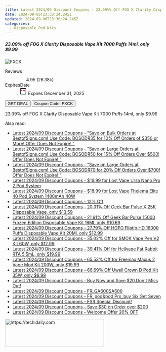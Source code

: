 ```yaml
---
title: Latest 2024/09 Discount Coupons - 23.09%% Off FOG X Clarity Disposable Vape Kit 7000 Puffs 14Ml, only $9.99
date: 2024-09-05T23:30:24.245Z
updated: 2024-09-06T23:30:24.245Z
categories:
  - Disposable Pod Kits
---
```



<div class="max-w-4xl mx-auto grid grid-cols-1 lg:max-w-5xl lg:gap-x-20 lg:grid-cols-2">
  <div class="relative p-3 col-start-1 row-start-1 flex flex-col-reverse rounded-lg bg-gradient-to-t from-black/75 via-black/0 sm:bg-none sm:row-start-2 sm:p-0 lg:row-start-1">
    <h5 class="mt-1 text-lg font-semibold text-white sm:text-slate-900 md:text-2xl dark:sm:text-white">23.09% off FOG X Clarity Disposable Vape Kit 7000 Puffs 14ml, only $9.99</h5>
  </div>
  
  <div class="col-start-1 col-end-3 row-start-1 grid gap-4 sm:mb-6 sm:grid-cols-4 lg:col-start-2 lg:row-span-6 lg:row-end-6 lg:mb-0 lg:gap-6">
      <img src="https://static.shareasale.com/image/90958/deal/000000_16944150738117.png" onClick="javascript:window.open(decodeURIComponent('https%3A%2F%2Fwww.shareasale.com%2Fu.cfm%3Fd%3D1057196%26m%3D90958%26u%3D4338022'), '_blank');void(0);" alt="FXCK" class="h-60 w-full rounded-lg object-cover sm:col-span-2 sm:h-52 lg:col-span-full" loading="lazy" />
    
  </div>
  <dl class="row-start-2 mt-4 flex items-center text-xs font-medium sm:row-start-3 sm:mt-1 md:mt-2.5 lg:row-start-2">
    <dt class="sr-only">Reviews</dt>
    <dd class="flex items-center text-indigo-600 dark:text-indigo-400">
      <svg width="24" height="24" fill="none" aria-hidden="true" class="mr-1 stroke-current dark:stroke-indigo-500">
        <path d="m12 5 2 5h5l-4 4 2.103 5L12 16l-5.103 3L9 14l-4-4h5l2-5Z" stroke-width="2" stroke-linecap="round" stroke-linejoin="round" />
      </svg>
      <span>4.95 <span class="font-normal text-slate-400">(26.38k)</span></span>
    </dd>
    <dt class="sr-only">ExpiresDate</dt>
    <dd class="flex items-center">
      <svg width="2" height="2" aria-hidden="true" fill="currentColor" class="mx-3 text-slate-300">
        <circle cx="1" cy="1" r="1" />
      </svg>
      <svg width="24" height="24" viewBox="0 0 24 24" fill="none" stroke="currentColor" stroke-width="2">
        <rect x="3" y="3" width="18" height="18" rx="2" fill="#fff" />
        <path d="M6 10L18 10" stroke="red" stroke-width="2" fill="none" />
        <path d="M10 6L10 18" stroke="#fff" stroke-width="2" fill="none" />
      </svg>
      Expires December 31, 2025    </dd>
  </dl>
  <div class="col-start-1 row-start-3 mt-4 self-center sm:col-start-2 sm:row-span-2 sm:row-start-2 sm:mt-0 lg:col-start-1 lg:row-start-3 lg:row-end-4 lg:mt-6">
    <button type="button" onClick="javascript:window.open(decodeURIComponent('https%3A%2F%2Fwww.shareasale.com%2Fu.cfm%3Fd%3D1057196%26m%3D90958%26u%3D4338022'), '_blank');void(0);" class="rounded-lg bg-red-600 px-3 py-2 text-sm font-medium leading-6 text-white">GET DEAL</button>
    <button type="button" onClick="javascript:window.open(decodeURIComponent('https%3A%2F%2Fwww.shareasale.com%2Fu.cfm%3Fd%3D1057196%26m%3D90958%26u%3D4338022'), '_blank');void(0);" class="border-dashed border-2 border-indigo-600 bg-green-100 text-sm leading-6 font-medium py-2 px-3 rounded-lg">Coupon Code: FXCK</button>
  </div>
  <p class="col-start-1 mt-4 text-sm leading-6 sm:col-span-2 lg:col-span-1 lg:row-start-4 lg:mt-6 dark:text-slate-400">
    23.09% off FOG X Clarity Disposable Vape Kit 7000 Puffs 14ml, only $9.99 
  </p>
</div>
<span class="atpl-alsoreadstyle">Also read:</span>
<div><ul>
<li><a href="https://coupons.techidaily.com/coupon-751252-share-63219-sale/"><u>Latest 2024/09 Discount Coupons - "Save on Bulk Orders at BestofSigns.com! Use Code: BOSODR35 for 10% Off Orders of $350 or More! Offer Does Not Expire! "</u></a></li>
<li><a href="https://coupons.techidaily.com/coupon-751253-share-63219-sale/"><u>Latest 2024/09 Discount Coupons - "Save on Large Orders at BestofSigns.com! Use Code: BOSODR50 for 15% Off Orders Over $500! Offer Does Not Expire! "</u></a></li>
<li><a href="https://coupons.techidaily.com/coupon-751254-share-63219-sale/"><u>Latest 2024/09 Discount Coupons - "Save on Large Orders at BestofSigns.com! Use Code: BOSODR70 for 20% Off Orders Over $700! Offer Does Not Expire! "</u></a></li>
<li><a href="https://coupons.techidaily.com/coupon-1113757-share-90958-sale/"><u>Latest 2024/09 Discount Coupons - $16.99 for Lost Vape Ursa Nano Pro 2 Pod System</u></a></li>
<li><a href="https://coupons.techidaily.com/coupon-1113756-share-90958-sale/"><u>Latest 2024/09 Discount Coupons - $18.99 for Lost Vape Thelema Elite 40 Pod System 1400mAh 40W</u></a></li>
<li><a href="https://coupons.techidaily.com/coupon-1106031-share-81748-sale/"><u>Latest 2024/09 Discount Coupons - 12% Off</u></a></li>
<li><a href="https://coupons.techidaily.com/coupon-1114243-share-90958-sale/"><u>Latest 2024/09 Discount Coupons - 20.01% Off Geek Bar Pulse X 25K Disposable Vape, only $13.59</u></a></li>
<li><a href="https://coupons.techidaily.com/coupon-1114245-share-90958-sale/"><u>Latest 2024/09 Discount Coupons - 21.91% Off Geek Bar Pulse 15000 Frozen Edition Disposable Vape Kit 16Ml, only $10.69</u></a></li>
<li><a href="https://coupons.techidaily.com/coupon-1113417-share-90958-sale/"><u>Latest 2024/09 Discount Coupons - 27.79% Off HOPO Fliptip HD 16000 Puffs Disposable Vape Kit 20Ml, only $12.99</u></a></li>
<li><a href="https://coupons.techidaily.com/coupon-716195-share-90958-sale/"><u>Latest 2024/09 Discount Coupons - 35.02% Off for SMOK Vape Pen V2 Kit 60W, only $12.99</u></a></li>
<li><a href="https://coupons.techidaily.com/coupon-817994-share-90958-sale/"><u>Latest 2024/09 Discount Coupons - 39.41% Off for Hellvape Fat Rabbit RTA 5.5mL, only $19.99</u></a></li>
<li><a href="https://coupons.techidaily.com/coupon-979342-share-90958-sale/"><u>Latest 2024/09 Discount Coupons - 65.53% Off for Freemax Maxus 2 Vape Mod Kit 200W, only $19.99</u></a></li>
<li><a href="https://coupons.techidaily.com/coupon-949911-share-90958-sale/"><u>Latest 2024/09 Discount Coupons - 66.69% Off Uwell Crown D Pod Kit 35W, only $9.99</u></a></li>
<li><a href="https://coupons.techidaily.com/coupon-1113441-share-155934-sale/"><u>Latest 2024/09 Discount Coupons - Buy Now and Save $20.Don't Miss Out!</u></a></li>
<li><a href="https://coupons.techidaily.com/coupon-1114559-share-92020-sale/"><u>Latest 2024/09 Discount Coupons - FR_GA600SA600</u></a></li>
<li><a href="https://coupons.techidaily.com/coupon-1111726-share-92020-sale/"><u>Latest 2024/09 Discount Coupons - FR_pod&pod Pro_buy Six Get Seven</u></a></li>
<li><a href="https://coupons.techidaily.com/coupon-1113038-share-96806-sale/"><u>Latest 2024/09 Discount Coupons - FSR Special Discount!</u></a></li>
<li><a href="https://coupons.techidaily.com/coupon-1114216-share-59344-sale/"><u>Latest 2024/09 Discount Coupons - Save $30 on Order over $200</u></a></li>
<li><a href="https://coupons.techidaily.com/coupon-1114215-share-59344-sale/"><u>Latest 2024/09 Discount Coupons - Welcome Offer 20% OFF</u></a></li>
</ul></div>

<ins class="adsbygoogle"
      style="display:block"
      data-ad-client="ca-pub-7571918770474297"
      data-ad-slot="8358498916"
      data-ad-format="auto"
      data-full-width-responsive="true"></ins>
<!-- affiliate ads begin -->
<a href="https://bluettius.sjv.io/c/5597632/2139121/17108" target="_top" id="2139121">
  <img src="//a.impactradius-go.com/display-ad/17108-2139121" border="0" alt="https://techidaily.com" width="320" height="90"/>
</a>
<img height="0" width="0" src="https://bluettius.sjv.io/i/5597632/2139121/17108" style="position:absolute;visibility:hidden;" border="0" />
<!-- affiliate ads end -->